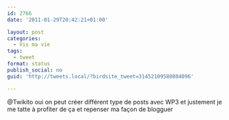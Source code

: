 ```yaml
---
id: 2766
date: '2011-01-29T20:42:21+01:00'

layout: post
categories:
  - Vis ma vie
tags:
  - tweet
format: status
publish_social: no
guid: 'http://tweets.local/?birdsite_tweet=31452109580804096'

---
```


@Twikito oui on peut créer différent type de posts avec WP3 et justement je me tatte à profiter de ça et repenser ma façon de blogguer